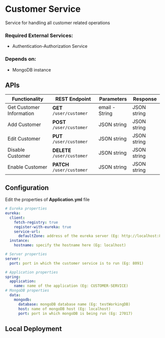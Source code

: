 # Customer Service

Service for handling all customer related operations

### Required External Services:

- Authentication-Authorization Service

### Depends on:

- MongoDB instance

## APIs

| Functionality | REST Endpoint | Parameters | Response |
| --- | --- | --- | --- |
| Get Customer Information | **GET** `/user/customer` | email - String | JSON string |
| Add Customer | **POST** `/user/customer` | JSON string | JSON string |
| Edit Customer | **PUT** `/user/customer` | JSON string | JSON string |
| Disable Customer | **DELETE** `/user/customer` | JSON string | JSON string |
| Enable Customer | **PATCH** `/user/customer` | JSON string | JSON string |

## Configuration

Edit the properties of **Application.yml** file

```yaml
# Eureka properties
eureka:
  client:
    fetch-registry: true
    register-with-eureka: true
    service-url:
      defaultZone: address of the eureka server (Eg: http://localhost:8761/eureka)
  instance:
    hostname: specify the hostname here (Eg: localhost)

# Server properties
server:
  port: port in which the customer service is to run (Eg: 8091)

# Application properties
spring:
  application:
    name: name of the application (Eg: CUSTOMER-SERVICE)
# MongoDB properties
  data:
    mongodb:
      database: mongoDB database name (Eg: testWorkingDB)
      host: name of mongoDB host (Eg: localhost)
      port: port in which mongoDB is being run (Eg: 27017)
```

## Local Deployment
